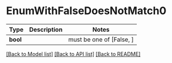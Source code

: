 # EnumWithFalseDoesNotMatch0

Type | Description | Notes
------------- | ------------- | -------------
**bool** |  |  must be one of [False, ]

[[Back to Model list]](../README.md#documentation-for-models) [[Back to API list]](../README.md#documentation-for-api-endpoints) [[Back to README]](../README.md)

